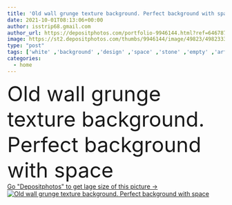 ```yaml
---
title: 'Old wall grunge texture background. Perfect background with space.'
date: 2021-10-01T08:13:06+00:00
author: isstrip68.gmail.com
author_url: https://depositphotos.com/portfolio-9946144.html?ref=64678756
image: https://st2.depositphotos.com/thumbs/9946144/image/49823/498233310/api_thumb_450.jpg?forcejpeg=true
type: "post"
tags: ['white' ,'background' ,'design' ,'space' ,'stone' ,'empty' ,'art' ,'detail' ,'abstract' ,'texture' ,'food' ,'kitchen' ,'pattern' ,'coffee' ,'border' ,'frame' ,'grunge' ,'old' ,'retro' ,'vintage' ,'banner' ,'3d' ,'paint' ,'backdrop' ,'architecture' ,'building' ,'construction' ,'house' ,'office' ,'structure' ,'urban' ,'wall' ,'interior' ,'blank' ,'home' ,'clean' ,'grey' ,'aged' ,'room' ,'wallpaper' ,'brick' ,'cement' ,'material' ,'textured' ,'dirty' ,'surface' ,'floor' ,'rough' ,'block' ,'concrete' ]
categories: 
  - home
---
```

<div aling="center">
            <font size="60"> Old wall grunge texture background. Perfect background with space</font>   
</div>
<div>
    <a href='https://st2.depositphotos.com/thumbs/9946144/image/49823/498233310/api_thumb_450.jpg?forcejpeg=true?ref=64678756' target=_blank > Go "Depositphotos" to get lage size of this picture ->
        <img href='https://st2.depositphotos.com/thumbs/9946144/image/49823/498233310/api_thumb_450.jpg?forcejpeg=true?ref=64678756' src='https://st2.depositphotos.com/9946144/49823/i/950/depositphotos_498233310-stock-photo-old-wall-grunge-texture-background.jpg?forcejpeg=true' alt='Old wall grunge texture background. Perfect background with space' >
    </a>
</div>

